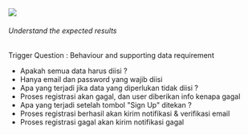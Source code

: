 <StandardTab choosen="usability" />

<div class="h-full overflow-y-auto m-4">
  <div class="flex flex-row space-x-5">
    <div class="flex-1">
      <img src="https://i.ibb.co/Jjk2T8t/signup.png" class="h-72" />
    </div>
    <div class="flex-1">
      <h6 v-click>Understand the expected results</h6>
      <span v-after class="text-xs">Trigger Question : Behaviour and supporting data requirement</span>
      <ul class="text-xs font-extralight mt-5">
        <li v-click>Apakah semua data harus diisi ?</li>
        <li class="!ml-8 font-semibold" v-click>Hanya email dan password yang wajib diisi</li>
        <li v-click>Apa yang terjadi jika data yang diperlukan tidak diisi ?</li>
        <li class="!ml-8 font-semibold" v-click>Proses registrasi akan gagal, dan user diberikan info kenapa gagal</li>
        <li v-click>Apa yang terjadi setelah tombol "Sign Up" ditekan ?</li>
        <li class="!ml-8 font-semibold" v-click>Proses registrasi berhasil akan kirim notifikasi & verifikasi email</li>
        <li class="!ml-8 font-semibold" v-click>Proses registrasi gagal akan kirim notifikasi gagal</li>
      </ul>
    </div>
  </div>
</div>

<!--
Time: 06:00

- Pahami dengan jelas apa yang dimau client
- Catat semua kebutuhannya untuk menjadi acuan pembuatan apps
- Beberapa client mgkn sudah ada yg punya requirement document ini dengan jelas
- kalau tidak ada berarti harus kita gali dulu sblm memutuskan untuk coding
- pada titik ini siapa dari temen2 yang biasanya sudah memutuskan untuk mulai coding
-->